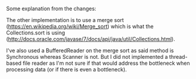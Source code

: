 Some explanation from the changes:

The other implementation is to use a merge sort (https://en.wikipedia.org/wiki/Merge_sort) which is what the Collections.sort is using (http://docs.oracle.com/javase/7/docs/api/java/util/Collections.html).

I've also used a BufferedReader on the merge sort as said method is Synchronous whereas Scanner is not. But I did not implemented a thread-based file reader as I'm not sure if that would address the bottleneck when processing data (or if there is even a bottleneck).

